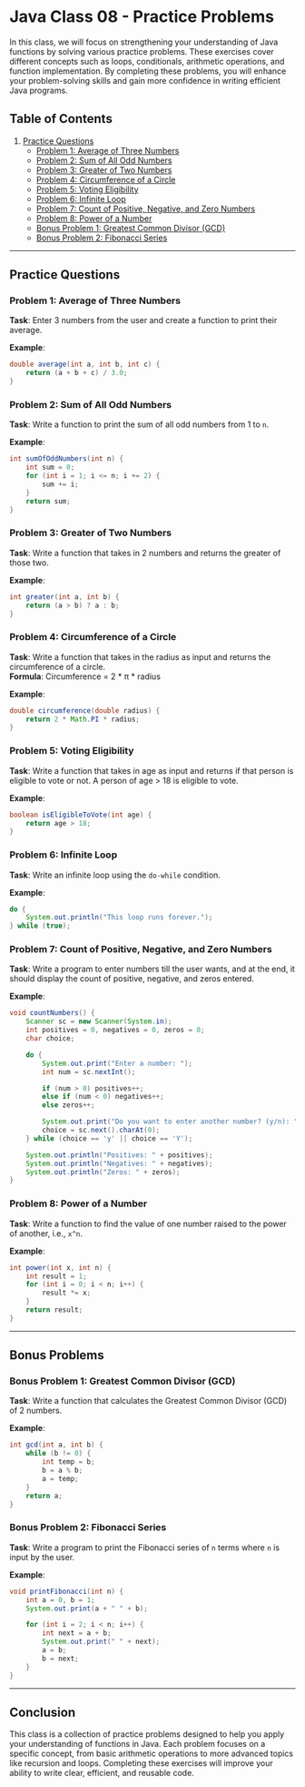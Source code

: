 # Java Class 08 - Practice Problems

In this class, we will focus on strengthening your understanding of Java functions by solving various practice problems. These exercises cover different concepts such as loops, conditionals, arithmetic operations, and function implementation. By completing these problems, you will enhance your problem-solving skills and gain more confidence in writing efficient Java programs.

## Table of Contents
1. [Practice Questions](#practice-questions)
   - [Problem 1: Average of Three Numbers](#problem-1-average-of-three-numbers)
   - [Problem 2: Sum of All Odd Numbers](#problem-2-sum-of-all-odd-numbers)
   - [Problem 3: Greater of Two Numbers](#problem-3-greater-of-two-numbers)
   - [Problem 4: Circumference of a Circle](#problem-4-circumference-of-a-circle)
   - [Problem 5: Voting Eligibility](#problem-5-voting-eligibility)
   - [Problem 6: Infinite Loop](#problem-6-infinite-loop)
   - [Problem 7: Count of Positive, Negative, and Zero Numbers](#problem-7-count-of-positive-negative-and-zero-numbers)
   - [Problem 8: Power of a Number](#problem-8-power-of-a-number)
   - [Bonus Problem 1: Greatest Common Divisor (GCD)](#bonus-problem-1-greatest-common-divisor-gcd)
   - [Bonus Problem 2: Fibonacci Series](#bonus-problem-2-fibonacci-series)

---

## Practice Questions

### Problem 1: Average of Three Numbers
**Task**: Enter 3 numbers from the user and create a function to print their average.

**Example**:
```java
double average(int a, int b, int c) {
    return (a + b + c) / 3.0;
}
```

### Problem 2: Sum of All Odd Numbers
**Task**: Write a function to print the sum of all odd numbers from 1 to `n`.

**Example**:
```java
int sumOfOddNumbers(int n) {
    int sum = 0;
    for (int i = 1; i <= n; i += 2) {
        sum += i;
    }
    return sum;
}
```

### Problem 3: Greater of Two Numbers
**Task**: Write a function that takes in 2 numbers and returns the greater of those two.

**Example**:
```java
int greater(int a, int b) {
    return (a > b) ? a : b;
}
```

### Problem 4: Circumference of a Circle
**Task**: Write a function that takes in the radius as input and returns the circumference of a circle.  
**Formula**: Circumference = 2 * π * radius

**Example**:
```java
double circumference(double radius) {
    return 2 * Math.PI * radius;
}
```

### Problem 5: Voting Eligibility
**Task**: Write a function that takes in age as input and returns if that person is eligible to vote or not. A person of age > 18 is eligible to vote.

**Example**:
```java
boolean isEligibleToVote(int age) {
    return age > 18;
}
```

### Problem 6: Infinite Loop
**Task**: Write an infinite loop using the `do-while` condition.

**Example**:
```java
do {
    System.out.println("This loop runs forever.");
} while (true);
```

### Problem 7: Count of Positive, Negative, and Zero Numbers
**Task**: Write a program to enter numbers till the user wants, and at the end, it should display the count of positive, negative, and zeros entered.

**Example**:
```java
void countNumbers() {
    Scanner sc = new Scanner(System.in);
    int positives = 0, negatives = 0, zeros = 0;
    char choice;

    do {
        System.out.print("Enter a number: ");
        int num = sc.nextInt();

        if (num > 0) positives++;
        else if (num < 0) negatives++;
        else zeros++;

        System.out.print("Do you want to enter another number? (y/n): ");
        choice = sc.next().charAt(0);
    } while (choice == 'y' || choice == 'Y');

    System.out.println("Positives: " + positives);
    System.out.println("Negatives: " + negatives);
    System.out.println("Zeros: " + zeros);
}
```

### Problem 8: Power of a Number
**Task**: Write a function to find the value of one number raised to the power of another, i.e., `x^n`.

**Example**:
```java
int power(int x, int n) {
    int result = 1;
    for (int i = 0; i < n; i++) {
        result *= x;
    }
    return result;
}
```

---

## Bonus Problems

### Bonus Problem 1: Greatest Common Divisor (GCD)
**Task**: Write a function that calculates the Greatest Common Divisor (GCD) of 2 numbers.

**Example**:
```java
int gcd(int a, int b) {
    while (b != 0) {
        int temp = b;
        b = a % b;
        a = temp;
    }
    return a;
}
```

### Bonus Problem 2: Fibonacci Series
**Task**: Write a program to print the Fibonacci series of `n` terms where `n` is input by the user.

**Example**:
```java
void printFibonacci(int n) {
    int a = 0, b = 1;
    System.out.print(a + " " + b);

    for (int i = 2; i < n; i++) {
        int next = a + b;
        System.out.print(" " + next);
        a = b;
        b = next;
    }
}
```

---

## Conclusion

This class is a collection of practice problems designed to help you apply your understanding of functions in Java. Each problem focuses on a specific concept, from basic arithmetic operations to more advanced topics like recursion and loops. Completing these exercises will improve your ability to write clear, efficient, and reusable code.